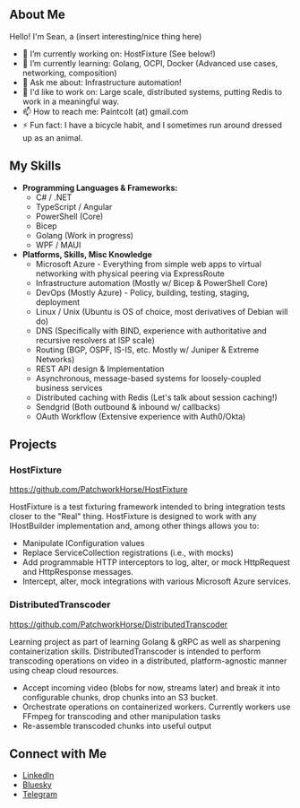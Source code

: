 

## About Me

Hello! I'm Sean, a (insert interesting/nice thing here)

- 🔭 I’m currently working on: HostFixture (See below!) 
- 🌱 I’m currently learning: Golang, OCPI, Docker (Advanced use cases, networking, composition)
- 💬 Ask me about: Infrastructure automation!
- 🔮 I'd like to work on: Large scale, distributed systems, putting Redis to work in a meaningful way.
- 📫 How to reach me: Paintcolt (at) gmail.com
- ⚡ Fun fact: I have a bicycle habit, and I sometimes run around dressed up as an animal.

## My Skills

- **Programming Languages & Frameworks:** 
    - C# / .NET 
    - TypeScript / Angular
    - PowerShell (Core)
    - Bicep
    - Golang (Work in progress)
    - WPF / MAUI
- **Platforms, Skills, Misc Knowledge**
    - Microsoft Azure - Everything from simple web apps to virtual networking with physical peering via ExpressRoute
    - Infrastructure automation (Mostly w/ Bicep & PowerShell Core)
    - DevOps (Mostly Azure) - Policy, building, testing, staging, deployment
    - Linux / Unix (Ubuntu is OS of choice, most derivatives of Debian will do)
    - DNS (Specifically with BIND, experience with authoritative and recursive resolvers at ISP scale)
    - Routing (BGP, OSPF, IS-IS, etc. Mostly w/ Juniper & Extreme Networks)
    - REST API design & Implementation
    - Asynchronous, message-based systems for loosely-coupled business services
    - Distributed caching with Redis (Let's talk about session caching!) 
    - Sendgrid (Both outbound & inbound w/ callbacks)
    - OAuth Workflow (Extensive experience with Auth0/Okta) 


## Projects

### HostFixture
https://github.com/PatchworkHorse/HostFixture

HostFixture is a test fixturing framework intended to bring integration tests closer to the "Real" thing. HostFixture is designed to work with any IHostBuilder implementation and, among other things allows you to: 
- Manipulate IConfiguration values
- Replace ServiceCollection registrations (i.e., with mocks)
- Add programmable HTTP interceptors to log, alter, or mock HttpRequest and HttpResponse messages. 
- Intercept, alter, mock integrations with various Microsoft Azure services. 

### DistributedTranscoder
https://github.com/PatchworkHorse/DistributedTranscoder

Learning project as part of learning Golang & gRPC as well as sharpening containerization skills. DistributedTranscoder is intended to perform transcoding operations on video in a distributed, platform-agnostic manner using cheap cloud resources. 

- Accept incoming video (blobs for now, streams later) and break it into configurable chunks, drop chunks into an S3 bucket. 
- Orchestrate operations on containerized workers. Currently workers use FFmpeg for transcoding and other manipulation tasks
- Re-assemble transcoded chunks into useful output

## Connect with Me

- [LinkedIn](https://www.linkedin.com/in/sean-hogan-nh/)
- [Bluesky](https://bsky.app/profile/patchwork.horse)
- [Telegram](https://t.me/Patchwork)

